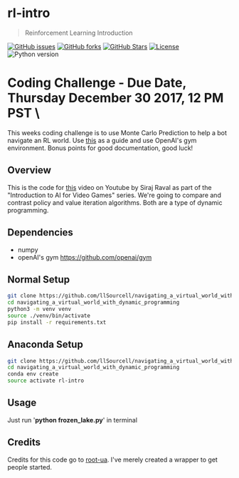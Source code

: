 # rl-intro
> Reinforcement Learning Introduction

[![GitHub issues][issues-image]][issues-url]
[![GitHub forks][fork-image]][fork-url]
[![GitHub Stars][stars-image]][stars-url]
[![License][license-image]][license-url]
![Python version][python-version]

# Coding Challenge - Due Date, Thursday December 30 2017, 12 PM PST \

This weeks coding challenge is to use Monte Carlo Prediction to help a bot navigate an RL world. Use [this](https://github.com/dennybritz/reinforcement-learning/tree/master/MC/) as a guide and use OpenAI's gym environment. Bonus points for good documentation, good luck!



## Overview
This is the code for [this](https://youtu.be/5R2vErZn0yw) video on Youtube by Siraj Raval as part of the "Introduction to AI for Video Games" series. We're going to compare and contrast policy and value iteration algorithms. Both are a type of dynamic programming.

## Dependencies

* numpy
* openAI's gym https://github.com/openai/gym

## Normal Setup

```bash
git clone https://github.com/llSourcell/navigating_a_virtual_world_with_dynamic_programming.git
cd navigating_a_virtual_world_with_dynamic_programming
python3 -m venv venv
source ./venv/bin/activate
pip install -r requirements.txt
```

## Anaconda Setup

```bash
git clone https://github.com/llSourcell/navigating_a_virtual_world_with_dynamic_programming.git
cd navigating_a_virtual_world_with_dynamic_programming
conda env create
source activate rl-intro
```
## Usage

Just run '**python frozen_lake.py**' in terminal

## Credits

Credits for this code go to [root-ua](https://github.com/root-ua). I've merely created a wrapper to get people started.

[issues-image]:https://img.shields.io/github/issues/llSourcell/navigating_a_virtual_world_with_dynamic_programming.svg
[issues-url]:https://github.com/llSourcell/navigating_a_virtual_world_with_dynamic_programming/issues
[fork-image]:https://img.shields.io/github/forks/llSourcell/navigating_a_virtual_world_with_dynamic_programming.svg
[fork-url]:https://github.com/llSourcell/navigating_a_virtual_world_with_dynamic_programming/network
[stars-image]:https://img.shields.io/github/stars/llSourcell/navigating_a_virtual_world_with_dynamic_programming.svg
[stars-url]:https://github.com/llSourcell/navigating_a_virtual_world_with_dynamic_programming/stargazers
[license-image]:https://img.shields.io/github/license/llSourcell/navigating_a_virtual_world_with_dynamic_programming.svg
[license-url]:https://github.com/llSourcell/navigating_a_virtual_world_with_dynamic_programming/blob/master/LICENSE
[python-version]:https://img.shields.io/badge/python-3.6%2B-brightgreen.svg
